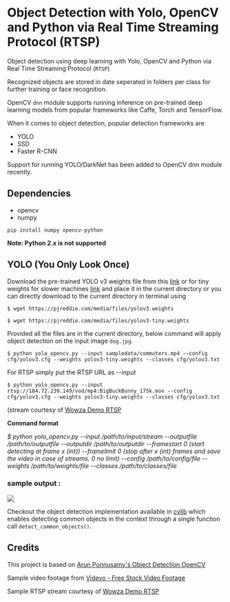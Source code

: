 # Object Detection with Yolo, OpenCV and Python via Real Time Streaming Protocol (RTSP)

Object detection using deep learning with Yolo, OpenCV and Python via Real Time Streaming Protocol (`RTSP`)

Recognized objects are stored in date seperated in folders per class for further training or face recognition.

OpenCV `dnn` module supports running inference on pre-trained deep learning models from popular frameworks like Caffe, Torch and TensorFlow. 

When it comes to object detection, popular detection frameworks are
 * YOLO
 * SSD
 * Faster R-CNN
 
 Support for running YOLO/DarkNet has been added to OpenCV dnn module recently. 
 
 ## Dependencies
  * opencv
  * numpy
  
`pip install numpy opencv-python`

**Note: Python 2.x is not supported**

 ## YOLO (You Only Look Once)
 
 Download the pre-trained YOLO v3 weights file from this [link](https://pjreddie.com/media/files/yolov3.weights) or for tiny weights for slower machines [link](https://pjreddie.com/media/files/yolov3-tiny.weights) and place it in the current directory or you can directly download to the current directory in terminal using
 
 `$ wget https://pjreddie.com/media/files/yolov3.weights`
 
 `$ wget https://pjreddie.com/media/files/yolov3-tiny.weights`
 
 Provided all the files are in the current directory, below command will apply object detection on the input image `dog.jpg`.
 
 `$ python yolo_opencv.py --input sampledata/commuters.mp4 --config cfg/yolov3.cfg --weights yolov3-tiny.weights --classes cfg/yolov3.txt`
 
 For RTSP simply put the RTSP URL as --input
 
  `$ python yolo_opencv.py --input rtsp://184.72.239.149/vod/mp4:BigBuckBunny_175k.mov --config cfg/yolov3.cfg --weights yolov3-tiny.weights --classes cfg/yolov3.txt`

  (stream courtesy of [Wowza Demo RTSP](https://www.wowza.com/demo/rtsp) 

 **Command format** 
 
 _$ python yolo_opencv.py --input /path/to/input/stream --outputfile /path/to/outputfile --outputdir /path/to/outputdir --framestart 0 (start detecting at frame x (int))  --framelimit 0 (stop after x (int) frames and save the video in case of streams. 0 no limit) --config /path/to/config/file --weights /path/to/weights/file --classes /path/to/classes/file_
 
 ### sample output :
 ![](object-detection.png)
 
Checkout the object detection implementation available in [cvlib](http:cvlib.net) which enables detecting common objects in the context through a single function call `detect_common_objects()`.
 
 ## Credits
 This project is based on [Arun Ponnusamy's Object Detection OpenCV](https://github.com/arunponnusamy/object-detection-opencv)
 
 Sample video footage from [Videvo - Free Stock Video Footage](https://www.videvo.net/video/people-crossing-road-in-hong-kong-cbd/8162/)

 Sample RTSP stream courtesy of [Wowza Demo RTSP](https://www.wowza.com/demo/rtsp) 